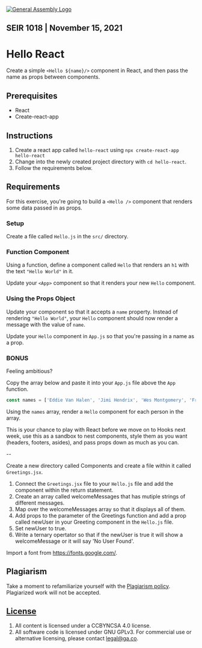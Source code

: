 [![General Assembly Logo](https://camo.githubusercontent.com/1a91b05b8f4d44b5bbfb83abac2b0996d8e26c92/687474703a2f2f692e696d6775722e636f6d2f6b6538555354712e706e67)](https://generalassemb.ly/education/web-development-immersive)

## SEIR 1018 | November 15, 2021

# Hello React

Create a simple `<Hello ${name}/>` component in React, and then pass the name as props between components.

## Prerequisites

- React
- Create-react-app

## Instructions

1. Create a react app called `hello-react` using `npx create-react-app hello-react` 
2. Change into the newly created project directory with `cd hello-react`.
3. Follow the requirements below.

## Requirements

For this exercise, you're going to build a `<Hello />` component that renders
some data passed in as props.

### Setup

Create a file called `Hello.js` in the `src/` directory.

### Function Component

Using a function, define a component called `Hello` that renders an `h1` with
the text `"Hello World"` in it. 

Update your `<App>` component so that it renders your new `Hello` component.

### Using the Props Object

Update your component so that it accepts a `name` property. Instead of rendering
`"Hello World"`, your `Hello` component should now render a message with the
value of `name`.

Update your `Hello` component in `App.js` so that you're passing in a name as
a prop.

### BONUS

Feeling ambitious? 

Copy the array below and paste it into your `App.js` file above the `App` function.

```js
const names = ['Eddie Van Halen', 'Jimi Hendrix', 'Wes Montgomery', 'Frank Zappa', 'John Mayer']
```

Using the `names` array, render a `Hello` component for each person in the array.



This is your chance to play with React before we move on to Hooks next week, use this as a sandbox to nest components, style them as you want (headers, footers, asides), and pass props down as much as you can.

--

Create a new directory called Components and create a file within it called `Greetings.jsx`. 
1. Connect the `Greetings.jsx` file to your `Hello.js` file and add the component within the return statement. 
2. Create an array called welcomeMessages that has mutiple strings of different messages. 
3. Map over the welcomeMessages array so that it displays all of them. 
4. Add props to the parameter of the Greetings function and add a prop called newUser in your Greeting component in the `Hello.js` file. 
5. Set newUser to true. 
6. Write a ternary opertator so that if the newUser is true it will show a welcomeMessage or it will say 'No User Found'. 


Import a font from https://fonts.google.com/. 

## Plagiarism

Take a moment to refamiliarize yourself with the [Plagiarism policy](https://git.generalassemb.ly/DC-WDI/Administrative/blob/master/plagiarism.md). Plagiarized work will not be accepted.

## [License](LICENSE)

1.  All content is licensed under a CC­BY­NC­SA 4.0 license.
1.  All software code is licensed under GNU GPLv3. For commercial use or
    alternative licensing, please contact legal@ga.co.
